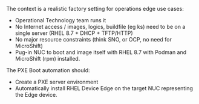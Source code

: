 The context is a realistic factory setting for operations edge use cases:
- Operational Technology team runs it
- No Internet access / images, logics, buildfile (eg ks) need to be on a single server (RHEL 8.7 + DHCP + TFTP/HTTP)
- No major resource constraints (think SNO, or OCP, no need for MicroShift)
- Pug-in NUC to boot and image itself with RHEL 8.7 with Podman and MicroShift (rpm) installed.

The PXE Boot automation should:
- Create a PXE server environment
- Automatically install RHEL Device Edge on the target NUC representing the Edge device.
